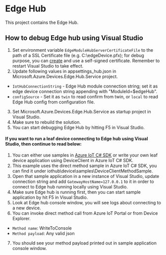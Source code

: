 # Edge Hub
This project contains the Edge Hub.

## How to debug Edge hub using Visual Studio
1. Set environment variable `EdgeModuleHubServerCertificateFile` to the path of a SSL Certificate file (e.g. C:\edgeDevice.pfx); for debug purpose, you can [create](https://docs.microsoft.com/en-us/azure/cloud-services/cloud-services-certs-create#create-a-new-self-signed-certificate) and use a self-signed certificate.  Remember to restart Visual Studio to take effect.
2. Update following values in appsettings_hub.json in Microsoft.Azure.Devices.Edge.Hub.Service project. 
  * `IotHubConnectionString` - Edge Hub module connection string; set it as edge device connection string appending with "ModuleId=$edgeHub".
  * `configSource` - Set it as `twin` to read confirm from twin, or `local` to read Edge Hub config from configuration file.
3. Set Microsoft.Azure.Devices.Edge.Hub.Service as startup project in Visual Studio.
4. Make sure to rebuild the solution.
5. You can start debugging Edge Hub by hitting F5 in Visual Studio.

#### If you want to run a leaf device connecting to Edge hub using Visual Studio, then continue to read below:
1. You can either use samples in [Azure IoT C# SDK](https://github.com/azure/azure-iot-sdk-csharp) or write your own leaf device application using DeviceClient in Azure IoT C# SDK.
2. This example uses the direct method sample in Azure IoT C# SDK, you can find it under iothub\device\samples\DeviceClientMethodSample.
3. Open that sample application in a new instance of Visual Studio, update connection string and add `GatewayHostName=127.0.0.1` to it in order to connect to Edge hub running locally using Visual Studio.
4. Make sure Edge hub is running first, then you can start sample application by hit F5 in Visual Studio.
5. Look at Edge hub console window, you will see logs about connecting to a new device.
6. You can invoke direct method call from Azure IoT Portal or from Device Explorer.
  * `Method name`: WriteToConsole
  * `Method payload`: Any valid json
7. You should see your method payload printed out in sample application console window.

